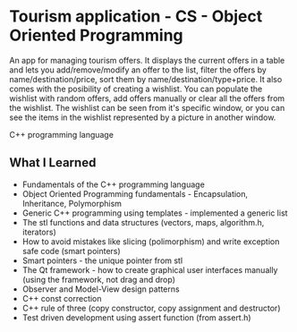 # Tourism application - CS - Object Oriented Programming
An app for managing tourism offers. It displays the current offers in a table and lets you add/remove/modify an offer to the list, 
filter the offers by name/destination/price, sort them by name/destination/type+price. It also comes with the posibility of creating 
a wishlist. You can populate the wishlist with random offers, add offers manually or clear all the offers from the wishlist. The wishlist 
can be seen from it's specific window, or you can see the items in the wishlist represented by a picture in another window.

C++ programming language

## What I Learned
* Fundamentals of the C++ programming language
* Object Oriented Programming fundamentals - Encapsulation, Inheritance, Polymorphism
* Generic C++ programming using templates - implemented a generic list
* The stl functions and data structures (vectors, maps, algorithm.h, iterators)
* How to avoid mistakes like slicing (polimorphism) and write exception safe code (smart pointers)
* Smart pointers - the unique pointer from stl
* The Qt framework - how to create graphical user interfaces manually (using the framework, not drag and drop)
* Observer and Model-View design patterns
* C++ const correction
* C++ rule of three (copy constructor, copy assignment and destructor)
* Test driven development using assert function (from assert.h)
